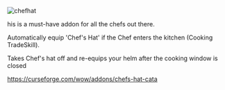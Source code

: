 ![chefhat](https://github.com/user-attachments/assets/940adee6-4d3f-4630-a770-80f2a1efa64f)

his is a must-have addon for all the chefs out there.

Automatically equip 'Chef's Hat' if the Chef enters the kitchen (Cooking TradeSkill).

Takes Chef's hat off and re-equips your helm after the cooking window is closed

https://curseforge.com/wow/addons/chefs-hat-cata
